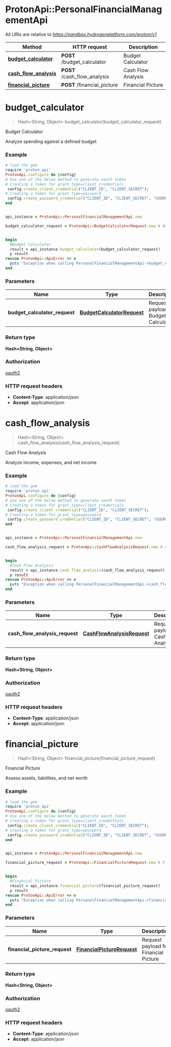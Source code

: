 # ProtonApi::PersonalFinancialManagementApi

All URIs are relative to *https://sandbox.hydrogenplatform.com/proton/v1*

Method | HTTP request | Description
------------- | ------------- | -------------
[**budget_calculator**](PersonalFinancialManagementApi.md#budget_calculator) | **POST** /budget_calculator | Budget Calculator
[**cash_flow_analysis**](PersonalFinancialManagementApi.md#cash_flow_analysis) | **POST** /cash_flow_analysis | Cash Flow Analysis
[**financial_picture**](PersonalFinancialManagementApi.md#financial_picture) | **POST** /financial_picture | Financial Picture


# **budget_calculator**
> Hash&lt;String, Object&gt; budget_calculator(budget_calculator_request)

Budget Calculator

Analyze spending against a defined budget

### Example
```ruby
# load the gem
require 'proton_api'
ProtonApi.configure do |config|
# Use one of the below method to generate oauth token        
# Creating a token for grant_type=client_credentials
 config.create_client_credential("CLIENT_ID", "CLIENT_SECRET");
# Creating a token for grant_type=password
 config.create_password_credential("CLIENT_ID", "CLIENT_SECRET", "USERNAME", "PASSWORD");
end


api_instance = ProtonApi::PersonalFinancialManagementApi.new

budget_calculator_request = ProtonApi::BudgetCalculatorRequest.new # BudgetCalculatorRequest | Request payload for Budget Calculator


begin
  #Budget Calculator
  result = api_instance.budget_calculator(budget_calculator_request)
  p result
rescue ProtonApi::ApiError => e
  puts "Exception when calling PersonalFinancialManagementApi->budget_calculator: #{e}"
end
```

### Parameters

Name | Type | Description  | Notes
------------- | ------------- | ------------- | -------------
 **budget_calculator_request** | [**BudgetCalculatorRequest**](BudgetCalculatorRequest.md)| Request payload for Budget Calculator | 

### Return type

**Hash&lt;String, Object&gt;**

### Authorization

[oauth2](../README.md#oauth2)

### HTTP request headers

 - **Content-Type**: application/json
 - **Accept**: application/json



# **cash_flow_analysis**
> Hash&lt;String, Object&gt; cash_flow_analysis(cash_flow_analysis_request)

Cash Flow Analysis

Analyze income, expenses, and net income

### Example
```ruby
# load the gem
require 'proton_api'
ProtonApi.configure do |config|
# Use one of the below method to generate oauth token        
# Creating a token for grant_type=client_credentials
 config.create_client_credential("CLIENT_ID", "CLIENT_SECRET");
# Creating a token for grant_type=password
 config.create_password_credential("CLIENT_ID", "CLIENT_SECRET", "USERNAME", "PASSWORD");
end


api_instance = ProtonApi::PersonalFinancialManagementApi.new

cash_flow_analysis_request = ProtonApi::CashFlowAnalysisRequest.new # CashFlowAnalysisRequest | Request payload for Cash Flow Analysis


begin
  #Cash Flow Analysis
  result = api_instance.cash_flow_analysis(cash_flow_analysis_request)
  p result
rescue ProtonApi::ApiError => e
  puts "Exception when calling PersonalFinancialManagementApi->cash_flow_analysis: #{e}"
end
```

### Parameters

Name | Type | Description  | Notes
------------- | ------------- | ------------- | -------------
 **cash_flow_analysis_request** | [**CashFlowAnalysisRequest**](CashFlowAnalysisRequest.md)| Request payload for Cash Flow Analysis | 

### Return type

**Hash&lt;String, Object&gt;**

### Authorization

[oauth2](../README.md#oauth2)

### HTTP request headers

 - **Content-Type**: application/json
 - **Accept**: application/json



# **financial_picture**
> Hash&lt;String, Object&gt; financial_picture(financial_picture_request)

Financial Picture

Assess assets, liabilities, and net worth

### Example
```ruby
# load the gem
require 'proton_api'
ProtonApi.configure do |config|
# Use one of the below method to generate oauth token        
# Creating a token for grant_type=client_credentials
 config.create_client_credential("CLIENT_ID", "CLIENT_SECRET");
# Creating a token for grant_type=password
 config.create_password_credential("CLIENT_ID", "CLIENT_SECRET", "USERNAME", "PASSWORD");
end


api_instance = ProtonApi::PersonalFinancialManagementApi.new

financial_picture_request = ProtonApi::FinancialPictureRequest.new # FinancialPictureRequest | Request payload for Financial Picture


begin
  #Financial Picture
  result = api_instance.financial_picture(financial_picture_request)
  p result
rescue ProtonApi::ApiError => e
  puts "Exception when calling PersonalFinancialManagementApi->financial_picture: #{e}"
end
```

### Parameters

Name | Type | Description  | Notes
------------- | ------------- | ------------- | -------------
 **financial_picture_request** | [**FinancialPictureRequest**](FinancialPictureRequest.md)| Request payload for Financial Picture | 

### Return type

**Hash&lt;String, Object&gt;**

### Authorization

[oauth2](../README.md#oauth2)

### HTTP request headers

 - **Content-Type**: application/json
 - **Accept**: application/json



